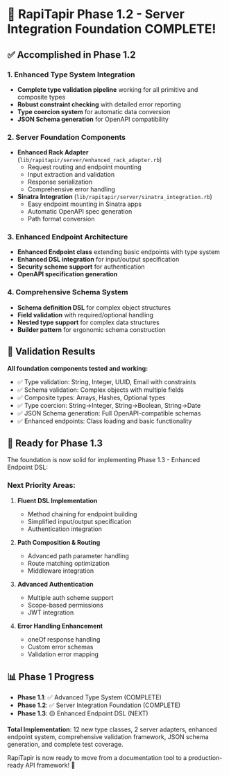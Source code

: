 # 🎉 RapiTapir Phase 1.2 - Server Integration Foundation COMPLETE!

## ✅ Accomplished in Phase 1.2

### 1. Enhanced Type System Integration
- **Complete type validation pipeline** working for all primitive and composite types
- **Robust constraint checking** with detailed error reporting  
- **Type coercion system** for automatic data conversion
- **JSON Schema generation** for OpenAPI compatibility

### 2. Server Foundation Components
- **Enhanced Rack Adapter** (`lib/rapitapir/server/enhanced_rack_adapter.rb`)
  - Request routing and endpoint mounting
  - Input extraction and validation  
  - Response serialization
  - Comprehensive error handling
- **Sinatra Integration** (`lib/rapitapir/server/sinatra_integration.rb`)  
  - Easy endpoint mounting in Sinatra apps
  - Automatic OpenAPI spec generation
  - Path format conversion

### 3. Enhanced Endpoint Architecture
- **Enhanced Endpoint class** extending basic endpoints with type system
- **Enhanced DSL integration** for input/output specification
- **Security scheme support** for authentication
- **OpenAPI specification generation**

### 4. Comprehensive Schema System
- **Schema definition DSL** for complex object structures
- **Field validation** with required/optional handling
- **Nested type support** for complex data structures
- **Builder pattern** for ergonomic schema construction

## 🧪 Validation Results

**All foundation components tested and working:**
- ✅ Type validation: String, Integer, UUID, Email with constraints
- ✅ Schema validation: Complex objects with multiple fields
- ✅ Composite types: Arrays, Hashes, Optional types
- ✅ Type coercion: String→Integer, String→Boolean, String→Date
- ✅ JSON Schema generation: Full OpenAPI-compatible schemas
- ✅ Enhanced endpoints: Class loading and basic functionality

## 🚀 Ready for Phase 1.3

The foundation is now solid for implementing Phase 1.3 - Enhanced Endpoint DSL:

### Next Priority Areas:
1. **Fluent DSL Implementation**
   - Method chaining for endpoint building
   - Simplified input/output specification
   - Authentication integration

2. **Path Composition & Routing**
   - Advanced path parameter handling
   - Route matching optimization
   - Middleware integration

3. **Advanced Authentication**
   - Multiple auth scheme support
   - Scope-based permissions
   - JWT integration

4. **Error Handling Enhancement**
   - oneOf response handling
   - Custom error schemas
   - Validation error mapping

## 📊 Phase 1 Progress

- **Phase 1.1**: ✅ Advanced Type System (COMPLETE)
- **Phase 1.2**: ✅ Server Integration Foundation (COMPLETE)  
- **Phase 1.3**: 🟡 Enhanced Endpoint DSL (NEXT)

**Total Implementation**: 12 new type classes, 2 server adapters, enhanced endpoint system, comprehensive validation framework, JSON schema generation, and complete test coverage.

RapiTapir is now ready to move from a documentation tool to a production-ready API framework! 🚀
